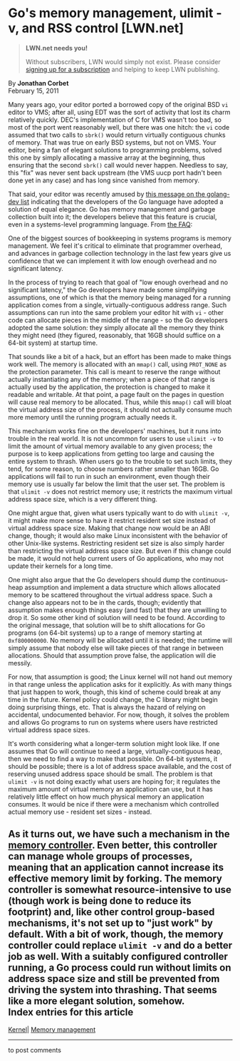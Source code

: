 # Go's memory management, ulimit -v, and RSS control [LWN.net]

> **LWN.net needs you!**
> 
> Without subscribers, LWN would simply not exist. Please consider [signing up for a subscription](/Promo/nst-nag2/subscribe) and helping to keep LWN publishing. 

By **Jonathan Corbet**  
February 15, 2011 

Many years ago, your editor ported a borrowed copy of the original BSD `vi` editor to VMS; after all, using EDT was the sort of activity that lost its charm relatively quickly. DEC's implementation of C for VMS wasn't too bad, so most of the port went reasonably well, but there was one hitch: the `vi` code assumed that two calls to `sbrk()` would return virtually contiguous chunks of memory. That was true on early BSD systems, but not on VMS. Your editor, being a fan of elegant solutions to programming problems, solved this one by simply allocating a massive array at the beginning, thus ensuring that the second `sbrk()` call would never happen. Needless to say, this "fix" was never sent back upstream (the VMS uucp port hadn't been done yet in any case) and has long since vanished from memory. 

That said, your editor was recently amused by [this message on the golang-dev list](https://groups.google.com/forum/#!msg/golang-dev/EpUlHQXWykg/LN2o9fV6R3wJ) indicating that the developers of the Go language have adopted a solution of equal elegance. Go has memory management and garbage collection built into it; the developers believe that this feature is crucial, even in a systems-level programming language. From [the FAQ](http://golang.org/doc/go_faq.html): 

One of the biggest sources of bookkeeping in systems programs is memory management. We feel it's critical to eliminate that programmer overhead, and advances in garbage collection technology in the last few years give us confidence that we can implement it with low enough overhead and no significant latency. 

In the process of trying to reach that goal of "low enough overhead and no significant latency," the Go developers have made some simplifying assumptions, one of which is that the memory being managed for a running application comes from a single, virtually-contiguous address range. Such assumptions can run into the same problem your editor hit with `vi` \- other code can allocate pieces in the middle of the range - so the Go developers adopted the same solution: they simply allocate all the memory they think they might need (they figured, reasonably, that 16GB should suffice on a 64-bit system) at startup time. 

That sounds like a bit of a hack, but an effort has been made to make things work well. The memory is allocated with an `mmap()` call, using `PROT_NONE` as the protection parameter. This call is meant to reserve the range without actually instantiating any of the memory; when a piece of that range is actually used by the application, the protection is changed to make it readable and writable. At that point, a page fault on the pages in question will cause real memory to be allocated. Thus, while this `mmap()` call will bloat the virtual address size of the process, it should not actually consume much more memory until the running program actually needs it. 

This mechanism works fine on the developers' machines, but it runs into trouble in the real world. It is not uncommon for users to use `ulimit -v` to limit the amount of virtual memory available to any given process; the purpose is to keep applications from getting too large and causing the entire system to thrash. When users go to the trouble to set such limits, they tend, for some reason, to choose numbers rather smaller than 16GB. Go applications will fail to run in such an environment, even though their memory use is usually far below the limit that the user set. The problem is that `ulimit -v` does not restrict memory use; it restricts the maximum virtual address space size, which is a very different thing. 

One might argue that, given what users typically want to do with `ulimit -v`, it might make more sense to have it restrict resident set size instead of virtual address space size. Making that change now would be an ABI change, though; it would also make Linux inconsistent with the behavior of other Unix-like systems. Restricting resident set size is also simply harder than restricting the virtual address space size. But even if this change could be made, it would not help current users of Go applications, who may not update their kernels for a long time. 

One might also argue that the Go developers should dump the continuous-heap assumption and implement a data structure which allows allocated memory to be scattered throughout the virtual address space. Such a change also appears not to be in the cards, though; evidently that assumption makes enough things easy (and fast) that they are unwilling to drop it. So some other kind of solution will need to be found. According to the original message, that solution will be to shift allocations for Go programs (on 64-bit systems) up to a range of memory starting at `0xf800000000`. No memory will be allocated until it is needed; the runtime will simply assume that nobody else will take pieces of that range in between allocations. Should that assumption prove false, the application will die messily. 

For now, that assumption is good; the Linux kernel will not hand out memory in that range unless the application asks for it explicitly. As with many things that just happen to work, though, this kind of scheme could break at any time in the future. Kernel policy could change, the C library might begin doing surprising things, etc. That is always the hazard of relying on accidental, undocumented behavior. For now, though, it solves the problem and allows Go programs to run on systems where users have restricted virtual address space sizes. 

It's worth considering what a longer-term solution might look like. If one assumes that Go will continue to need a large, virtually-contiguous heap, then we need to find a way to make that possible. On 64-bit systems, it should be possible; there is a lot of address space available, and the cost of reserving unused address space should be small. The problem is that `ulimit -v` is not doing exactly what users are hoping for; it regulates the maximum amount of virtual memory an application can use, but it has relatively little effect on how much physical memory an application consumes. It would be nice if there were a mechanism which controlled actual memory use - resident set sizes - instead. 

As it turns out, we have such a mechanism in the [memory controller](/Articles/243795/). Even better, this controller can manage whole groups of processes, meaning that an application cannot increase its effective memory limit by forking. The memory controller is somewhat resource-intensive to use (though work is being done to reduce its footprint) and, like other control group-based mechanisms, it's not set up to "just work" by default. With a bit of work, though, the memory controller could replace `ulimit -v` and do a better job as well. With a suitably configured controller running, a Go process could run without limits on address space size and still be prevented from driving the system into thrashing. That seems like a more elegant solution, somehow.  
Index entries for this article  
---  
[Kernel](/Kernel/Index)| [Memory management](/Kernel/Index#Memory_management)  
  


* * *

to post comments 
